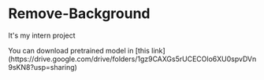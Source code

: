 # Remove-Background
<p>It's my intern project</p>
You can download pretrained model in [this link](https://drive.google.com/drive/folders/1gz9CAXGs5rUCECOlo6XU0spvDVn9sKN8?usp=sharing)
